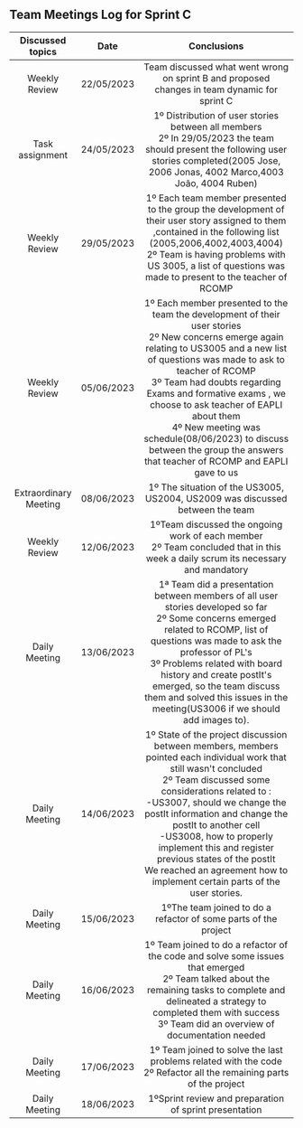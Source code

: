 ## Team Meetings Log for  Sprint C

|   Discussed topics    |    Date    |                                                                                                                                                                                                                  Conclusions                                                                                                                                                                                                                  |
|:---------------------:|:----------:|:---------------------------------------------------------------------------------------------------------------------------------------------------------------------------------------------------------------------------------------------------------------------------------------------------------------------------------------------------------------------------------------------------------------------------------------------:|
|     Weekly Review     | 22/05/2023 |                                                                                                                                                                         Team discussed what went wrong on sprint B and proposed changes in team dynamic for sprint C                                                                                                                                                                          |
|    Task assignment    | 24/05/2023 |                                                                                                                       1º Distribution of user stories between all members <br/> 2º In 29/05/2023 the team should present the following user stories completed(2005 Jose, 2006 Jonas, 4002 Marco,4003 João, 4004 Ruben)                                                                                                                        |
|     Weekly Review     | 29/05/2023 |                                                                                  1º Each team member presented to the group the development of their user story assigned to them ,contained in the following list (2005,2006,4002,4003,4004) <br/> 2º Team is having problems with US 3005, a list of questions was made to present to the teacher of RCOMP                                                                                   |
|     Weekly Review     | 05/06/2023 |   1º Each member presented to the team the development of their user stories<br/>2º New concerns emerge again relating to US3005 and a new list of questions was made to ask to teacher of RCOMP<br/>3º Team had doubts regarding Exams and formative exams , we choose to ask teacher of EAPLI about them<br/>4º New meeting was schedule(08/06/2023) to discuss between the group the answers that teacher of RCOMP and EAPLI gave to us    |
| Extraordinary Meeting | 08/06/2023 |                                                                                                                                                                                 1º The situation of the US3005, US2004, US2009 was discussed between the team                                                                                                                                                                                 |
|     Weekly Review     | 12/06/2023 |                                                                                                                                                     1ºTeam discussed the ongoing work of each member <br/> 2º Team concluded that in this week a daily scrum its necessary and mandatory                                                                                                                                                      |
|     Daily Meeting     | 13/06/2023 |                                      1ª Team did a presentation between members of all user stories developed so far<br/> 2º Some concerns emerged related to RCOMP, list of questions was made to ask the professor of PL's<br/> 3º Problems related with board history and create postIt's emerged, so the team discuss them and solved this issues in the meeting(US3006 if we should add images to).                                      |
|     Daily Meeting     | 14/06/2023 | 1º State of the project discussion between members, members pointed each individual work that still wasn't concluded<br/>2º Team discussed some considerations related to :<br/>-US3007, should we change the postIt information and change the postIt to another cell<br/>-US3008, how to properly implement this and register previous states of the postIt<br/>We reached an agreement how to implement certain parts of the user stories. |
|     Daily Meeting     | 15/06/2023 |                                                                                                                                                                                        1ºThe team joined to do a refactor of some parts of the project                                                                                                                                                                                        |
|     Daily Meeting     | 16/06/2023 |                                                                                             1º Team joined to do a refactor of the code and solve some issues that emerged<br/>2º Team talked about the remaining tasks to complete and delineated a strategy to completed them with success<br/>3º Team did an overview of documentation needed                                                                                              |
|     Daily Meeting     | 17/06/2023 |                                                                                                                                                            1º Team joined to solve the last problems related with the code<br/>2º Refactor all the remaining parts of the project                                                                                                                                                             |
|     Daily Meeting     | 18/06/2023 |                                                                                                                                                                                            1ºSprint review and preparation of sprint presentation                                                                                                                                                                                             |

